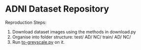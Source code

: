 # ADNI Dataset Repository
Reproduction Steps:
1. Download dataset images using the methods in download.py
2. Organise into folder structure:
    test/
        AD/
        NC/
    train/
        AD/
        NC/
3. Run [to-greyscale.py](to-update-link) on it.
